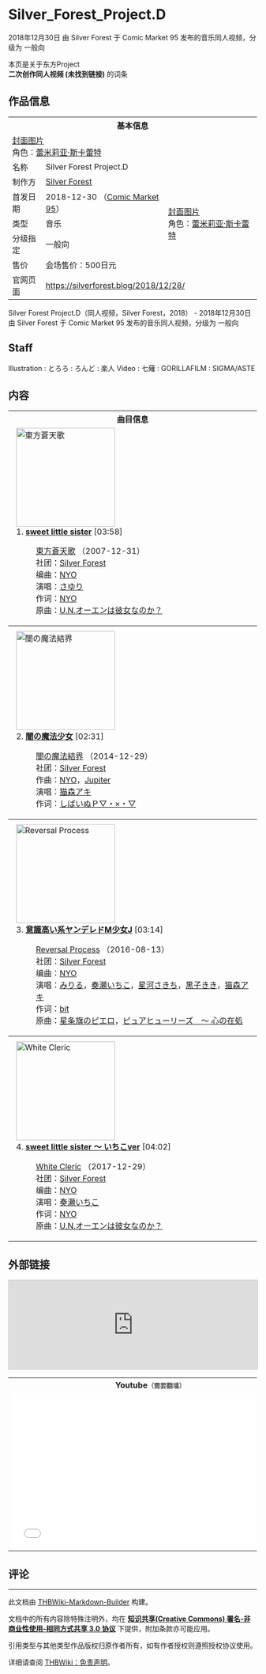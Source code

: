 # Silver_Forest_Project.D

<!-- source html: G:\repos\THBWiki-Markdown-Builder\THBWikiMarkdown\Temp\main\4\43\ns0%3ASilver_Forest_Project%2ED.html -->

2018年12月30日 由 Silver Forest 于 Comic Market 95 发布的音乐同人视频，分级为 一般向

本页是关于东方Project  
 **二次创作同人视频 (未找到链接)** 的词条
## 作品信息

<table><tbody><tr><th colspan="3">基本信息</th></tr><tr><td class="cover-artwork-mobile" colspan="2"><a href="/index.php?title=%E7%89%B9%E6%AE%8A:%E4%B8%8A%E4%BC%A0%E6%96%87%E4%BB%B6&amp;wpDestFile=Silver_Forest_Project.D%E5%B0%81%E9%9D%A2.jpg" class="new" title="文件:Silver Forest Project.D封面.jpg">封面图片</a><div class="cover-char">角色：<a href="./蕾米莉亚·斯卡蕾特.md" title="蕾米莉亚·斯卡蕾特">蕾米莉亚·斯卡蕾特</a></div></td>
</tr><tr><td class="label">名称</td><td colspan="2"> Silver Forest Project.D </td></tr><tr><td class="label">制作方</td><td><a href="./Silver_Forest.md" title="Silver Forest">Silver Forest</a></td><td class="cover-artwork" rowspan="5" style="min-width:140px;"><a href="/index.php?title=%E7%89%B9%E6%AE%8A:%E4%B8%8A%E4%BC%A0%E6%96%87%E4%BB%B6&amp;wpDestFile=Silver_Forest_Project.D%E5%B0%81%E9%9D%A2.jpg" class="new" title="文件:Silver Forest Project.D封面.jpg">封面图片</a><div class="cover-char">角色：<a href="./蕾米莉亚·斯卡蕾特.md" title="蕾米莉亚·斯卡蕾特">蕾米莉亚·斯卡蕾特</a></div></td>
</tr><tr><td class="label">首发日期</td><td>2018-12-30&#160;（<a href="/展会作品列表?e=Comic+Market%2395">Comic Market 95</a>）</td></tr><tr><td class="label">类型</td><td>音乐</td></tr><tr><td class="label">分级指定</td><td>一般向</td></tr><tr><td class="label">售价</td><td>会场售价：500日元</td></tr>
<tr><td class="label">官网页面</td><td colspan="2"><a rel="nofollow" class="external free" href="https://silverforest.blog/2018/12/28/">https://silverforest.blog/2018/12/28/</a></td></tr></tbody></table>

Silver Forest Project.D（同人视频，Silver Forest，2018） - 2018年12月30日 由 Silver Forest 于 Comic Market 95 发布的音乐同人视频，分级为 一般向
## Staff
Illustration
: とろろ
: ろんど
: 楽人
Video
: 七薙
: GORILLAFILM
: SIGMA/ASTE

## 内容

<table><tbody><tr><th colspan="2">曲目信息</th></tr><tr><td colspan="2" style="padding-left: 1em;"><div class="floatright"><a href="./文件-東方蒼天歌封面.jpg.md" class="image" title="東方蒼天歌"><img alt="東方蒼天歌" src="https://upload.thwiki.cc/thumb/2/2f/%E6%9D%B1%E6%96%B9%E8%92%BC%E5%A4%A9%E6%AD%8C%E5%B0%81%E9%9D%A2.jpg/200px-%E6%9D%B1%E6%96%B9%E8%92%BC%E5%A4%A9%E6%AD%8C%E5%B0%81%E9%9D%A2.jpg" decoding="async" loading="lazy" width="200" height="200" srcset="https://upload.thwiki.cc/thumb/2/2f/%E6%9D%B1%E6%96%B9%E8%92%BC%E5%A4%A9%E6%AD%8C%E5%B0%81%E9%9D%A2.jpg/300px-%E6%9D%B1%E6%96%B9%E8%92%BC%E5%A4%A9%E6%AD%8C%E5%B0%81%E9%9D%A2.jpg 1.5x, https://upload.thwiki.cc/thumb/2/2f/%E6%9D%B1%E6%96%B9%E8%92%BC%E5%A4%A9%E6%AD%8C%E5%B0%81%E9%9D%A2.jpg/400px-%E6%9D%B1%E6%96%B9%E8%92%BC%E5%A4%A9%E6%AD%8C%E5%B0%81%E9%9D%A2.jpg 2x" data-file-width="2400" data-file-height="2400"></a></div>1. <b><a href="/%E6%9D%B1%E6%96%B9%E8%92%BC%E5%A4%A9%E6%AD%8C#2" title="東方蒼天歌">sweet little sister</a></b> &#91;03:58&#93;<dl><dd><a href="./東方蒼天歌.md" title="東方蒼天歌">東方蒼天歌</a> （2007-12-31）<br>社团：<a href="./Silver_Forest.md" title="Silver Forest">Silver Forest</a><br>编曲：<a href="./NYO.md" title="NYO">NYO</a><br>演唱：<a href="./さゆり.md" title="さゆり">さゆり</a><br>作词：<a href="./NYO.md" title="NYO">NYO</a><br>原曲：<a href="/U.N.%E3%82%AA%E3%83%BC%E3%82%A8%E3%83%B3%E3%81%AF%E5%BD%BC%E5%A5%B3%E3%81%AA%E3%81%AE%E3%81%8B%EF%BC%9F" class="mw-redirect" title="U.N.オーエンは彼女なのか？">U.N.オーエンは彼女なのか？</a><br></dd></dl></td></tr>
<tr><th colspan="2"></th></tr><tr><td colspan="2" style="padding-left: 1em;"><div class="floatright"><a href="./文件-闇の魔法結界封面.jpg.md" class="image" title="闇の魔法結界"><img alt="闇の魔法結界" src="https://upload.thwiki.cc/thumb/a/a4/%E9%97%87%E3%81%AE%E9%AD%94%E6%B3%95%E7%B5%90%E7%95%8C%E5%B0%81%E9%9D%A2.jpg/200px-%E9%97%87%E3%81%AE%E9%AD%94%E6%B3%95%E7%B5%90%E7%95%8C%E5%B0%81%E9%9D%A2.jpg" decoding="async" loading="lazy" width="200" height="200" srcset="https://upload.thwiki.cc/thumb/a/a4/%E9%97%87%E3%81%AE%E9%AD%94%E6%B3%95%E7%B5%90%E7%95%8C%E5%B0%81%E9%9D%A2.jpg/300px-%E9%97%87%E3%81%AE%E9%AD%94%E6%B3%95%E7%B5%90%E7%95%8C%E5%B0%81%E9%9D%A2.jpg 1.5x, https://upload.thwiki.cc/thumb/a/a4/%E9%97%87%E3%81%AE%E9%AD%94%E6%B3%95%E7%B5%90%E7%95%8C%E5%B0%81%E9%9D%A2.jpg/400px-%E9%97%87%E3%81%AE%E9%AD%94%E6%B3%95%E7%B5%90%E7%95%8C%E5%B0%81%E9%9D%A2.jpg 2x" data-file-width="2400" data-file-height="2400"></a></div>2. <b><a href="/%E9%97%87%E3%81%AE%E9%AD%94%E6%B3%95%E7%B5%90%E7%95%8C#9" title="闇の魔法結界">闇の魔法少女</a></b> &#91;02:31&#93;<dl><dd><a href="./闇の魔法結界.md" title="闇の魔法結界">闇の魔法結界</a> （2014-12-29）<br>社团：<a href="./Silver_Forest.md" title="Silver Forest">Silver Forest</a><br>作曲：<a href="./NYO.md" title="NYO">NYO</a>，<a href="/index.php?title=Jupiter&amp;action=edit&amp;redlink=1" class="new" title="Jupiter（页面不存在）">Jupiter</a><br>演唱：<a href="./猫森アキ.md" title="猫森アキ">猫森アキ</a><br>作词：<a href="/index.php?title=%E3%81%97%E3%81%B0%E3%81%84%E3%81%AC%EF%BC%B0%E2%96%BD%E3%83%BB%C3%97%E3%83%BB%E2%96%BD&amp;action=edit&amp;redlink=1" class="new" title="しばいぬＰ▽・×・▽（页面不存在）">しばいぬＰ▽・×・▽</a><br></dd></dl></td></tr>
<tr><th colspan="2"></th></tr><tr><td colspan="2" style="padding-left: 1em;"><div class="floatright"><a href="./文件-Reversal_Process封面.jpg.md" class="image" title="Reversal Process"><img alt="Reversal Process" src="https://upload.thwiki.cc/thumb/3/31/Reversal_Process%E5%B0%81%E9%9D%A2.jpg/200px-Reversal_Process%E5%B0%81%E9%9D%A2.jpg" decoding="async" loading="lazy" width="200" height="200" srcset="https://upload.thwiki.cc/thumb/3/31/Reversal_Process%E5%B0%81%E9%9D%A2.jpg/300px-Reversal_Process%E5%B0%81%E9%9D%A2.jpg 1.5x, https://upload.thwiki.cc/thumb/3/31/Reversal_Process%E5%B0%81%E9%9D%A2.jpg/400px-Reversal_Process%E5%B0%81%E9%9D%A2.jpg 2x" data-file-width="2400" data-file-height="2400"></a></div>3. <b><a href="/Reversal_Process#3" title="Reversal Process">意識高い系ヤンデレドM少女J</a></b> &#91;03:14&#93;<dl><dd><a href="./Reversal_Process.md" title="Reversal Process">Reversal Process</a> （2016-08-13）<br>社团：<a href="./Silver_Forest.md" title="Silver Forest">Silver Forest</a><br>编曲：<a href="./NYO.md" title="NYO">NYO</a><br>演唱：<a href="/index.php?title=%E3%81%BF%E3%82%8A%E3%82%8B&amp;action=edit&amp;redlink=1" class="new" title="みりる（页面不存在）">みりる</a>，<a href="/index.php?title=%E5%A5%8F%E7%80%AC%E3%81%84%E3%81%A1%E3%81%93&amp;action=edit&amp;redlink=1" class="new" title="奏瀬いちこ（页面不存在）">奏瀬いちこ</a>，<a href="/index.php?title=%E6%98%9F%E6%B2%B3%E3%81%95%E3%81%8D%E3%81%A1&amp;action=edit&amp;redlink=1" class="new" title="星河さきち（页面不存在）">星河さきち</a>，<a href="/index.php?title=%E9%BB%92%E5%AD%90%E3%81%8D%E3%81%8D&amp;action=edit&amp;redlink=1" class="new" title="黒子きき（页面不存在）">黒子きき</a>，<a href="./猫森アキ.md" title="猫森アキ">猫森アキ</a><br>作词：<a href="/index.php?title=bit&amp;action=edit&amp;redlink=1" class="new" title="bit（页面不存在）">bit</a><br>原曲：<a href="/%E6%98%9F%E6%9D%A1%E6%97%97%E3%81%AE%E3%83%94%E3%82%A8%E3%83%AD" class="mw-redirect" title="星条旗のピエロ">星条旗のピエロ</a>，<a href="/%E3%83%94%E3%83%A5%E3%82%A2%E3%83%92%E3%83%A5%E3%83%BC%E3%83%AA%E3%83%BC%E3%82%BA_%EF%BD%9E_%E5%BF%83%E3%81%AE%E5%9C%A8%E5%87%A6" class="mw-redirect" title="ピュアヒューリーズ ～ 心の在処">ピュアヒューリーズ　～ 心の在処</a><br></dd></dl></td></tr>
<tr><th colspan="2"></th></tr><tr><td colspan="2" style="padding-left: 1em;"><div class="floatright"><a href="./文件-White_Cleric封面.jpg.md" class="image" title="White Cleric"><img alt="White Cleric" src="https://upload.thwiki.cc/thumb/c/c1/White_Cleric%E5%B0%81%E9%9D%A2.jpg/200px-White_Cleric%E5%B0%81%E9%9D%A2.jpg" decoding="async" loading="lazy" width="200" height="200" srcset="https://upload.thwiki.cc/thumb/c/c1/White_Cleric%E5%B0%81%E9%9D%A2.jpg/300px-White_Cleric%E5%B0%81%E9%9D%A2.jpg 1.5x, https://upload.thwiki.cc/thumb/c/c1/White_Cleric%E5%B0%81%E9%9D%A2.jpg/400px-White_Cleric%E5%B0%81%E9%9D%A2.jpg 2x" data-file-width="800" data-file-height="800"></a></div>4. <b><a href="/White_Cleric#3" title="White Cleric">sweet little sister ～ いちこver</a></b> &#91;04:02&#93;<dl><dd><a href="./White_Cleric.md" title="White Cleric">White Cleric</a> （2017-12-29）<br>社团：<a href="./Silver_Forest.md" title="Silver Forest">Silver Forest</a><br>编曲：<a href="./NYO.md" title="NYO">NYO</a><br>演唱：<a href="/index.php?title=%E5%A5%8F%E7%80%AC%E3%81%84%E3%81%A1%E3%81%93&amp;action=edit&amp;redlink=1" class="new" title="奏瀬いちこ（页面不存在）">奏瀬いちこ</a><br>作词：<a href="./NYO.md" title="NYO">NYO</a><br>原曲：<a href="/U.N.%E3%82%AA%E3%83%BC%E3%82%A8%E3%83%B3%E3%81%AF%E5%BD%BC%E5%A5%B3%E3%81%AA%E3%81%AE%E3%81%8B%EF%BC%9F" class="mw-redirect" title="U.N.オーエンは彼女なのか？">U.N.オーエンは彼女なのか？</a><br></dd></dl></td></tr></tbody></table>


## 外部链接
  
<iframe width="100%" height="180" src="https://ext.nicovideo.jp/thumb/sm34389573" scrolling="no" style="border:solid 1px #CCC;" frameborder="0"><a href="http://www.nicovideo.jp/watch/sm34389573">,</a></iframe>

  


<table>

<tbody><tr>
<th>Youtube<span style="font-family: sans-serif; cursor: default; color:#555; font-size: 0.8em; bottom: 0.1em; font-weight: bold;" title="连接到需要翻墙网页">（需要翻墙）</span>
</th></tr>
<tr>
<td><iframe width="560" height="315" src="//www.youtube-nocookie.com/embed/x0SeoFJaKnk?" frameborder="0" allowfullscreen=""></iframe>
</td></tr></tbody></table>


## 评论




---

此文档由 [THBWiki-Markdown-Builder](https://github.com/Delsin-Yu/THBWiki-Markdown-Builder) 构建。

文档中的所有内容除特殊注明外，均在 [**知识共享(Creative Commons) 署名-非商业性使用-相同方式共享 3.0 协议**](https://creativecommons.org/licenses/by-sa/3.0/deed.zh-hans) 下提供，附加条款亦可能应用。

引用类型与其他类型作品版权归原作者所有，如有作者授权则遵照授权协议使用。

详细请查阅 [THBWiki：免责声明](https://thbwiki.cc/THBWiki:%E5%85%8D%E8%B4%A3%E5%A3%B0%E6%98%8E)。

